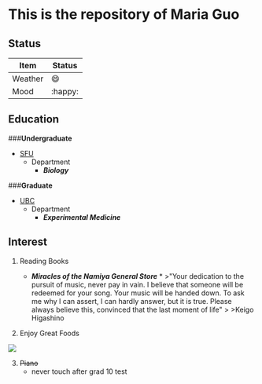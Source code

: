 # This is the repository of Maria Guo

## Status
|    **Item**    | **Status** |
|----------------|------------|
| Weather        | :smile:    |
| Mood           | :happy:    |



## Education

###**Undergraduate**

+ [SFU](https://www.sfu.ca/)
	- Department
        * ***Biology***

###**Graduate**

+ [UBC](https://www.ubc.ca/)
	- Department
        * ***Experimental Medicine***




## Interest
1. Reading Books
    + ***Miracles of the Namiya General Store***
          * >"Your dedication to the pursuit of music, never pay in vain. I    believe that someone will be redeemed for your song. Your music will be handed down. To ask me why I can assert, I can hardly answer, but it is true. Please always believe this, convinced that the last moment of life"
            >
            >Keigo Higashino

2. Enjoy Great Foods

![](https://media.giphy.com/media/T7VuyIFl3jimI/giphy.gif)

3. ~~Piano~~
      + never touch after grad 10 test 


